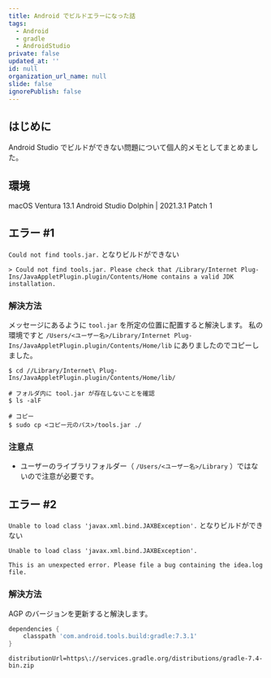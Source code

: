 ```yaml
---
title: Android でビルドエラーになった話
tags:
  - Android
  - gradle
  - AndroidStudio
private: false
updated_at: ''
id: null
organization_url_name: null
slide: false
ignorePublish: false
---
```

## はじめに

Android Studio でビルドができない問題について個人的メモとしてまとめました。

## 環境

macOS Ventura 13.1
Android Studio Dolphin | 2021.3.1 Patch 1

## エラー #1

`Could not find tools.jar.` となりビルドができない

```
> Could not find tools.jar. Please check that /Library/Internet Plug-Ins/JavaAppletPlugin.plugin/Contents/Home contains a valid JDK installation.
```

### 解決方法

メッセージにあるように `tool.jar` を所定の位置に配置すると解決します。
私の環境ですと `/Users/<ユーザー名>/Library/Internet Plug-Ins/JavaAppletPlugin.plugin/Contents/Home/lib` にありましたのでコピーしました。

```
$ cd //Library/Internet\ Plug-Ins/JavaAppletPlugin.plugin/Contents/Home/lib/

# フォルダ内に tool.jar が存在しないことを確認
$ ls -alF

# コピー
$ sudo cp <コピー元のパス>/tools.jar ./
```

### 注意点

- ユーザーのライブラリフォルダー（ `/Users/<ユーザー名>/Library` ）ではないので注意が必要です。

## エラー #2

`Unable to load class 'javax.xml.bind.JAXBException'.` となりビルドができない

```
Unable to load class 'javax.xml.bind.JAXBException'.

This is an unexpected error. Please file a bug containing the idea.log file.
```

### 解決方法

AGP のバージョンを更新すると解決します。

```build.gradle
dependencies {
    classpath 'com.android.tools.build:gradle:7.3.1'
}
```

```gradle-wrapper.properties
distributionUrl=https\://services.gradle.org/distributions/gradle-7.4-bin.zip
```
